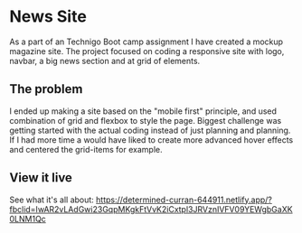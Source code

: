 # News Site

As a part of an Technigo Boot camp assignment I have created a mockup magazine site. The project focused on coding a responsive site with logo, navbar, a big news section and at grid of elements.

## The problem

I ended up making a site based on the "mobile first" principle, and used combination of grid and flexbox to style the page. Biggest challenge was getting started with the actual coding instead of just planning and planning. If I had more time a would have liked to create more advanced hover effects and centered the grid-items for example. 

## View it live
See what it's all about: https://determined-curran-644911.netlify.app/?fbclid=IwAR2vLAdGwi23GqpMKgkFtVvK2iCxtpl3JRVznIVFV09YEWgbGaXK0LNM1Qc
